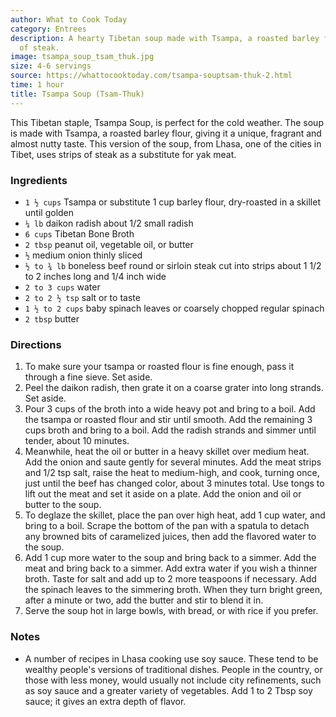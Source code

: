 ```yaml
---
author: What to Cook Today
category: Entrees
description: A hearty Tibetan soup made with Tsampa, a roasted barley flour, and strips
  of steak.
image: tsampa_soup_tsam_thuk.jpg
size: 4-6 servings
source: https://whattocooktoday.com/tsampa-souptsam-thuk-2.html
time: 1 hour
title: Tsampa Soup (Tsam-Thuk)
---
```


This Tibetan staple, Tsampa Soup, is perfect for the cold weather. The soup is made with Tsampa, a roasted barley flour, giving it a unique, fragrant and almost nutty taste. This version of the soup, from Lhasa, one of the cities in Tibet, uses strips of steak as a substitute for yak meat.

### Ingredients

* `1 ½ cups` Tsampa or substitute 1 cup barley flour, dry-roasted in a skillet until golden
* `¼ lb` daikon radish about 1/2 small radish
* `6 cups` Tibetan Bone Broth
* `2 tbsp` peanut oil, vegetable oil, or butter
* `½` medium onion thinly sliced
* `½ to ¾ lb` boneless beef round or sirloin steak cut into strips about 1 1/2 to 2 inches long and 1/4 inch wide
* `2 to 3 cups` water
* `2 to 2 ½ tsp` salt or to taste
* `1 ½ to 2 cups` baby spinach leaves or coarsely chopped regular spinach
* `2 tbsp` butter

### Directions

1. To make sure your tsampa or roasted flour is fine enough, pass it through a fine sieve. Set aside.
2. Peel the daikon radish, then grate it on a coarse grater into long strands. Set aside.
3. Pour 3 cups of the broth into a wide heavy pot and bring to a boil. Add the tsampa or roasted flour and stir until smooth. Add the remaining 3 cups broth and bring to a boil. Add the radish strands and simmer until tender, about 10 minutes.
4. Meanwhile, heat the oil or butter in a heavy skillet over medium heat. Add the onion and saute gently for several minutes. Add the meat strips and 1/2 tsp salt, raise the heat to medium-high, and cook, turning once, just until the beef has changed color, about 3 minutes total. Use tongs to lift out the meat and set it aside on a plate. Add the onion and oil or butter to the soup.
5. To deglaze the skillet, place the pan over high heat, add 1 cup water, and bring to a boil. Scrape the bottom of the pan with a spatula to detach any browned bits of caramelized juices, then add the flavored water to the soup.
6. Add 1 cup more water to the soup and bring back to a simmer. Add the meat and bring back to a simmer. Add extra water if you wish a thinner broth. Taste for salt and add up to 2 more teaspoons if necessary. Add the spinach leaves to the simmering broth. When they turn bright green, after a minute or two, add the butter and stir to blend it in.
7. Serve the soup hot in large bowls, with bread, or with rice if you prefer.

### Notes

- A number of recipes in Lhasa cooking use soy sauce. These tend to be wealthy people's versions of traditional dishes. People in the country, or those with less money, would usually not include city refinements, such as soy sauce and a greater variety of vegetables. Add 1 to 2 Tbsp soy sauce; it gives an extra depth of flavor.